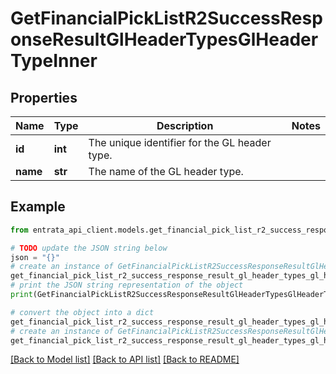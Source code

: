 # GetFinancialPickListR2SuccessResponseResultGlHeaderTypesGlHeaderTypeInner


## Properties

Name | Type | Description | Notes
------------ | ------------- | ------------- | -------------
**id** | **int** | The unique identifier for the GL header type. | 
**name** | **str** | The name of the GL header type. | 

## Example

```python
from entrata_api_client.models.get_financial_pick_list_r2_success_response_result_gl_header_types_gl_header_type_inner import GetFinancialPickListR2SuccessResponseResultGlHeaderTypesGlHeaderTypeInner

# TODO update the JSON string below
json = "{}"
# create an instance of GetFinancialPickListR2SuccessResponseResultGlHeaderTypesGlHeaderTypeInner from a JSON string
get_financial_pick_list_r2_success_response_result_gl_header_types_gl_header_type_inner_instance = GetFinancialPickListR2SuccessResponseResultGlHeaderTypesGlHeaderTypeInner.from_json(json)
# print the JSON string representation of the object
print(GetFinancialPickListR2SuccessResponseResultGlHeaderTypesGlHeaderTypeInner.to_json())

# convert the object into a dict
get_financial_pick_list_r2_success_response_result_gl_header_types_gl_header_type_inner_dict = get_financial_pick_list_r2_success_response_result_gl_header_types_gl_header_type_inner_instance.to_dict()
# create an instance of GetFinancialPickListR2SuccessResponseResultGlHeaderTypesGlHeaderTypeInner from a dict
get_financial_pick_list_r2_success_response_result_gl_header_types_gl_header_type_inner_from_dict = GetFinancialPickListR2SuccessResponseResultGlHeaderTypesGlHeaderTypeInner.from_dict(get_financial_pick_list_r2_success_response_result_gl_header_types_gl_header_type_inner_dict)
```
[[Back to Model list]](../README.md#documentation-for-models) [[Back to API list]](../README.md#documentation-for-api-endpoints) [[Back to README]](../README.md)


